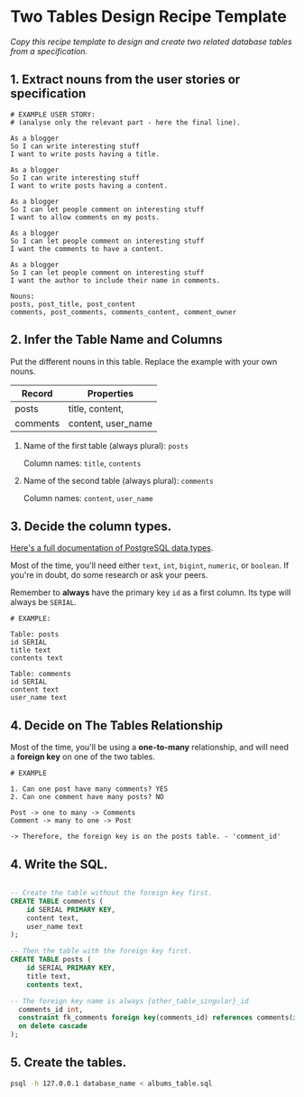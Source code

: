 # Two Tables Design Recipe Template

_Copy this recipe template to design and create two related database tables from a specification._

## 1. Extract nouns from the user stories or specification

```
# EXAMPLE USER STORY:
# (analyse only the relevant part - here the final line).

As a blogger
So I can write interesting stuff
I want to write posts having a title.

As a blogger
So I can write interesting stuff
I want to write posts having a content.

As a blogger
So I can let people comment on interesting stuff
I want to allow comments on my posts.

As a blogger
So I can let people comment on interesting stuff
I want the comments to have a content.

As a blogger
So I can let people comment on interesting stuff
I want the author to include their name in comments.
```

```
Nouns:
posts, post_title, post_content
comments, post_comments, comments_content, comment_owner

```

## 2. Infer the Table Name and Columns

Put the different nouns in this table. Replace the example with your own nouns.

| Record                | Properties          |
| --------------------- | ------------------  |
| posts                 | title, content,
| comments              | content, user_name

1. Name of the first table (always plural): `posts` 

    Column names: `title`, `contents`

2. Name of the second table (always plural): `comments` 

    Column names: `content`, `user_name`

## 3. Decide the column types.

[Here's a full documentation of PostgreSQL data types](https://www.postgresql.org/docs/current/datatype.html).

Most of the time, you'll need either `text`, `int`, `bigint`, `numeric`, or `boolean`. If you're in doubt, do some research or ask your peers.

Remember to **always** have the primary key `id` as a first column. Its type will always be `SERIAL`.

```
# EXAMPLE:

Table: posts
id SERIAL
title text
contents text

Table: comments
id SERIAL
content text
user_name text
```

## 4. Decide on The Tables Relationship

Most of the time, you'll be using a **one-to-many** relationship, and will need a **foreign key** on one of the two tables.

```
# EXAMPLE

1. Can one post have many comments? YES
2. Can one comment have many posts? NO

Post -> one to many -> Comments
Comment -> many to one -> Post

-> Therefore, the foreign key is on the posts table. - 'comment_id'
```

## 4. Write the SQL.

```sql

-- Create the table without the foreign key first.
CREATE TABLE comments (
    id SERIAL PRIMARY KEY,
    content text,
    user_name text
);

-- Then the table with the foreign key first.
CREATE TABLE posts (
    id SERIAL PRIMARY KEY,
    title text,
    contents text,

-- The foreign key name is always {other_table_singular}_id
  comments_id int,
  constraint fk_comments foreign key(comments_id) references comments(id) 
  on delete cascade 
);

```

## 5. Create the tables.

```bash
psql -h 127.0.0.1 database_name < albums_table.sql
```

<!-- BEGIN GENERATED SECTION DO NOT EDIT -->